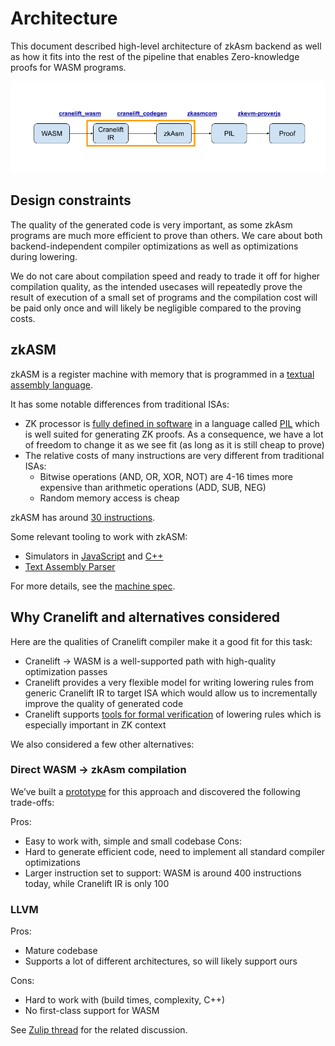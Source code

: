 # Architecture

This document described high-level architecture of zkAsm backend as well as how it fits into the rest of the pipeline that enables Zero-knowledge proofs for WASM programs.

![End-to-end pipeline](./images/endtoend.png)

## Design constraints

The quality of the generated code is very important, as some zkAsm programs are much more efficient to prove than others.
We care about both backend-independent compiler optimizations as well as optimizations during lowering.

We do not care about compilation speed and ready to trade it off for higher compilation quality, as the intended usecases will repeatedly prove the result of execution of a small set of programs and the compilation cost will be paid only once and will likely be negligible compared to the proving costs.

## zkASM

zkASM is a register machine with memory that is programmed in a [textual assembly language](https://wiki.polygon.technology/docs/zkevm/zkASM/basic-syntax/).

It has some notable differences from traditional ISAs:
- ZK processor is [fully defined in software](https://github.com/0xPolygonHermez/zkevm-proverjs/blob/main/pil/main.pil) in a language called [PIL](https://github.com/0xPolygonHermez/zkevm-techdocs/blob/main/pil/v.1.0/pil.pdf) which is well suited for generating ZK proofs. As a consequence, we have a lot of freedom to change it as we see fit (as long as it is still cheap to prove)
- The relative costs of many instructions are very different from traditional ISAs:
    - Bitwise operations (AND, OR, XOR, NOT) are 4-16 times more expensive than arithmetic operations (ADD, SUB, NEG)
    - Random memory access is cheap

zkASM has around [30 instructions](https://github.com/0xPolygonHermez/zkasmcom/blob/main/instructions.md).

Some relevant tooling to work with zkASM:
- Simulators in [JavaScript](https://github.com/0xPolygonHermez/zkevm-proverjs) and [C++](https://github.com/0xPolygonHermez/zkevm-prover)
- [Text Assembly Parser](https://github.com/0xPolygonHermez/zkasmcom)

For more details, see the [machine spec](https://github.com/0xPolygonHermez/zkevm-techdocs/blob/main/zkevm-architecture/v.1.1/zkevm-architecture.pdf).

## Why Cranelift and alternatives considered

Here are the qualities of Cranelift compiler make it a good fit for this task:
- Cranelift -> WASM is a well-supported path with high-quality optimization passes
- Cranelift provides a very flexible model for writing lowering rules from generic Cranelift IR to target ISA which would allow us to incrementally improve the quality of generated code
- Cranelift supports [tools for formal verification](https://www.cs.cornell.edu/~avh/veri-isle-preprint.pdf) of lowering rules which is especially important in ZK context

We also considered a few other alternatives:

### Direct WASM -> zkAsm compilation

We’ve built a [prototype](https://github.com/akashin/zkwasm/) for this approach and discovered the following trade-offs:

Pros:
- Easy to work with, simple and small codebase
Cons:
- Hard to generate efficient code, need to implement all standard compiler optimizations
- Larger instruction set to support: WASM is around 400 instructions today, while Cranelift IR is only 100

### LLVM

Pros:
- Mature codebase
- Supports a lot of different architectures, so will likely support ours

Cons:
- Hard to work with (build times, complexity, C++)
- No first-class support for WASM

See [Zulip thread](https://near.zulipchat.com/#narrow/stream/295306-pagoda.2Fcontract-runtime/topic/llvm.20backend.20for.20zk/near/389232792) for the related discussion.
